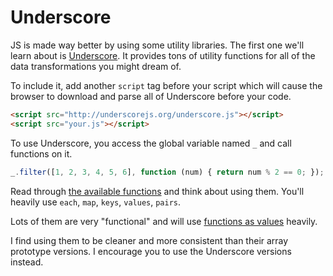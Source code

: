 # Underscore
JS is made way better by using some utility libraries.
The first one we'll learn about is [Underscore](http://underscorejs.org).
It provides tons of utility functions for all of the data transformations you might dream of.

To include it, add another `script` tag before your script which will cause the browser to download and parse all of Underscore before your code.
```html
<script src="http://underscorejs.org/underscore.js"></script>
<script src="your.js"></script>
```

To use Underscore, you access the global variable named `_` and call functions on it.
```js
_.filter([1, 2, 3, 4, 5, 6], function (num) { return num % 2 == 0; });
```

Read through [the available functions](http://underscorejs.org/) and think about using them.
You'll heavily use `each`, `map`, `keys`, `values`, `pairs`.

Lots of them are very "functional" and will use [functions as values](anonfunctions.md) heavily.

I find using them to be cleaner and more consistent than their array prototype versions.
I encourage you to use the Underscore versions instead.
